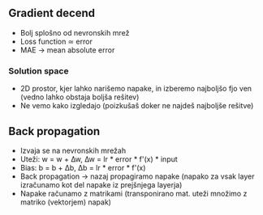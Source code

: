 ## Gradient decend
- Bolj splošno od nevronskih mrež
- Loss function ≃ error
- MAE -> mean absolute error

### Solution space
- 2D prostor, kjer lahko narišemo napake, in izberemo najboljšo fjo ven (vedno lahko obstaja boljša rešitev)
- Ne vemo kako izgledajo (poizkušaš doker ne najdeš najboljše rešitve)

## Back propagation
- Izvaja se na nevronskih mrežah
- Uteži: w = w + ∆w, ∆w = lr * error * f'(x) * input
- Bias: b = b + ∆b, ∆b = lr * error * f'(x)
- Back propagation -> nazaj propagiramo napake (napako za vsak layer izračunamo kot del napake iz prejšnjega layerja)
- Napake računamo z matrikami (transponirano mat. uteži množimo z matriko (vektorjem) napak)